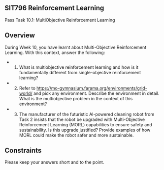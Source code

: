 ## SIT796 Reinforcement Learning

Pass Task 10.1: MultiObjective Reinforcement Learning

## Overview

During Week 10, you have learnt about Multi-Objective Reinforcement Learning. With this context, answer the following:

- 1. What is multiobjective reinforcement learning and how is it fundamentally different from single-objective reinforcement learning?
- 2. Refer to https://mo-gymnasium.farama.org/environments/grid-world/ and pick any environment. Describe the environment in detail. What is the multiobjective problem in the context of this environment?
- 3. The manufacturer of the futuristic Al-powered cleaning robot from Task 2 insists that the robot be upgraded with Multi-Objective Reinforcement Learning (MORL) capabilities to ensure safety and sustainability. Is this upgrade justified? Provide examples of how MORL could make the robot safer and more sustainable.

## Constraints

Please keep your answers short and to the point.

<!-- image -->